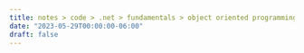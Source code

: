 ```yaml
---
title: notes > code > .net > fundamentals > object oriented programming
date: "2023-05-29T00:00:00-06:00"
draft: false
---
```


